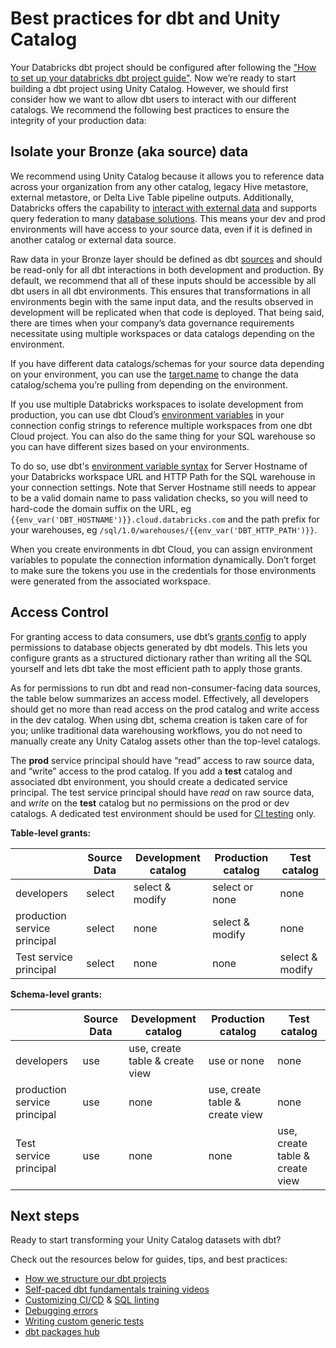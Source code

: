 # Best practices for dbt and Unity Catalog

Your Databricks dbt project should be configured after following the ["How to set up your databricks dbt project guide"](how-to-set-up-your-databricks-dbt-project). Now we’re ready to start building a dbt project using Unity Catalog. However, we should first consider how we want to allow dbt users to interact with our different catalogs. We recommend the following best practices to ensure the integrity of your production data:

## Isolate your Bronze (aka source) data

We recommend using Unity Catalog because it allows you to reference data across your organization from any other catalog, legacy Hive metastore, external metastore, or Delta Live Table pipeline outputs. Additionally, Databricks offers the capability to [interact with external data](https://docs.databricks.com/external-data/index.html#interact-with-external-data-on-databricks) and supports query federation to many [database solutions](https://docs.databricks.com/query-federation/index.html#what-is-query-federation-for-databricks-sql). This means your dev and prod environments will have access to your source data, even if it is defined in another catalog or external data source.

Raw data in your Bronze layer should be defined as dbt [sources](https://docs.getdbt.com/docs/build/sources) and should be read-only for all dbt interactions in both development and production. By default, we recommend that all of these inputs should be accessible by all dbt users in all dbt environments. This ensures that transformations in all environments begin with the same input data, and the results observed in development will be replicated when that code is deployed. That being said, there are times when your company’s data governance requirements necessitate using multiple workspaces or data catalogs depending on the environment.

If you have different data catalogs/schemas for your source data depending on your environment, you can use the [target.name](https://docs.getdbt.com/reference/dbt-jinja-functions/target#use-targetname-to-change-your-source-database) to change the data catalog/schema you’re pulling from depending on the environment.

If you use multiple Databricks workspaces to isolate development from production, you can use dbt Cloud’s [environment variables](https://docs.getdbt.com/docs/build/environment-variables) in your connection config strings to reference multiple workspaces from one dbt Cloud project. You can also do the same thing for your SQL warehouse so you can have different sizes based on your environments.

To do so, use dbt's [environment variable syntax](https://docs.getdbt.com/docs/dbt-cloud/using-dbt-cloud/cloud-environment-variables#special-environment-variables) for Server Hostname of your Databricks workspace URL and HTTP Path for the SQL warehouse in your connection settings. Note that Server Hostname still needs to appear to be a valid domain name to pass validation checks, so you will need to hard-code the domain suffix on the URL, eg `{{env_var('DBT_HOSTNAME')}}.cloud.databricks.com` and the path prefix for your warehouses, eg `/sql/1.0/warehouses/{{env_var('DBT_HTTP_PATH')}}`.

<Lightbox src="/img/guides/databricks-guides/databricks-connection-env-vars.png" title="Using environment variable syntax in connection configs" />

When you create environments in dbt Cloud, you can assign environment variables to populate the connection information dynamically. Don’t forget to make sure the tokens you use in the credentials for those environments were generated from the associated workspace.

<Lightbox src="/img/guides/databricks-guides/databricks-env-variables.png" title="Defining default environment variable values" />

## Access Control

For granting access to data consumers, use dbt’s [grants config](https://docs.getdbt.com/reference/resource-configs/grants) to apply permissions to database objects generated by dbt models. This lets you configure grants as a structured dictionary rather than writing all the SQL yourself and lets dbt take the most efficient path to apply those grants.

As for permissions to run dbt and read non-consumer-facing data sources, the table below summarizes an access model. Effectively, all developers should get no more than read access on the prod catalog and write access in the dev catalog. When using dbt, schema creation is taken care of for you; unlike traditional data warehousing workflows, you do not need to manually create any Unity Catalog assets other than the top-level catalogs.

The **prod** service principal should have “read” access to raw source data, and “write” access to the prod catalog. If you add a **test** catalog and associated dbt environment, you should create a dedicated service principal. The test service principal should have *read* on raw source data, and *write* on the **test** catalog but no permissions on the prod or dev catalogs. A dedicated test environment should be used for [CI testing](https://www.getdbt.com/blog/adopting-ci-cd-with-dbt-cloud/) only.


**Table-level grants:**

|  | Source Data | Development catalog | Production catalog | Test catalog |
| --- | --- | --- | --- | --- |
| developers | select | select & modify | select or none | none |
| production service principal | select | none | select & modify | none |
| Test service principal | select | none | none | select & modify |


**Schema-level grants:**

|  | Source Data | Development catalog | Production catalog | Test catalog |
| --- | --- | --- | --- | --- |
| developers | use | use, create table & create view | use or none | none |
| production service principal | use | none | use, create table & create view | none |
| Test service principal | use | none | none | use, create table & create view |


## Next steps

Ready to start transforming your Unity Catalog datasets with dbt?

Check out the resources below for guides, tips, and best practices:

- [How we structure our dbt projects](https://docs.getdbt.com/best-practices/how-we-structure/1-guide-overview)
- [Self-paced dbt fundamentals training videos](https://courses.getdbt.com/courses/fundamentals)
- [Customizing CI/CD](https://docs.getdbt.com/guides/orchestration/custom-cicd-pipelines/1-cicd-background) & [SQL linting](https://docs.getdbt.com/guides/orchestration/custom-cicd-pipelines/2-lint-on-push)
- [Debugging errors](https://docs.getdbt.com/best-practices/debugging-errors)
- [Writing custom generic tests](https://docs.getdbt.com/best-practices/writing-custom-generic-tests)
- [dbt packages hub](https://hub.getdbt.com/)
